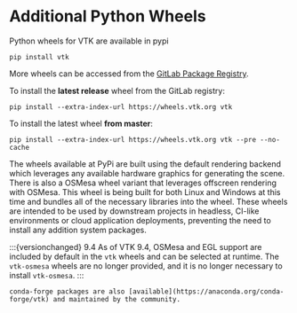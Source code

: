 # Additional Python Wheels

Python wheels for VTK are available in pypi

```
pip install vtk
```

More wheels can be accessed from the [GitLab Package Registry](https://gitlab.kitware.com/vtk/vtk/-/packages).

To install the **latest release** wheel from the GitLab registry:

```
pip install --extra-index-url https://wheels.vtk.org vtk
```

To install the latest wheel **from master**:

```
pip install --extra-index-url https://wheels.vtk.org vtk --pre --no-cache
```

The wheels available at PyPi are built using the default rendering backend
which leverages any available hardware graphics for generating the scene. There is
also a OSMesa wheel variant that leverages offscreen rendering with OSMesa.
This wheel is being built for both Linux and Windows at this time and bundles
all of the necessary libraries into the wheel. These wheels are intended to be
used by downstream projects in headless, CI-like environments or cloud
application deployments, preventing the need to install any addition system
packages.

:::{versionchanged} 9.4
As of VTK 9.4, OSMesa and EGL support are included by default in the `vtk` wheels and can be selected at runtime. The `vtk-osmesa` wheels are no longer provided, and it is no longer necessary to install `vtk-osmesa`.
:::

```{note}
conda-forge packages are also [available](https://anaconda.org/conda-forge/vtk) and maintained by the community.
```
